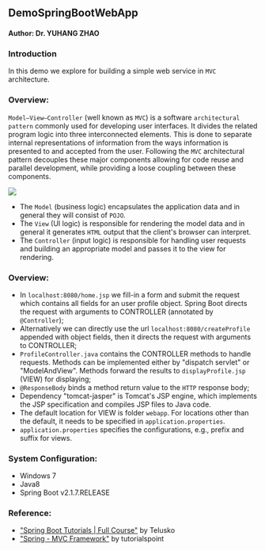 ## DemoSpringBootWebApp

#### Author: Dr. YUHANG ZHAO

### Introduction
In this demo we explore for building a simple web service in `MVC` architecture. 


### Overview:
`Model–View–Controller` (well known as `MVC`) is a software `architectural pattern` 
commonly used for developing user interfaces.
It divides the related program logic into three interconnected elements. 
This is done to separate internal representations of information 
from the ways information is presented to and accepted from the user. 
Following the `MVC` architectural pattern decouples these major components 
allowing for code reuse and parallel development,
while providing a loose coupling between these components.

![](https://upload.wikimedia.org/wikipedia/commons/thumb/9/9d/MVC-basic.svg/320px-MVC-basic.svg.png)

- The `Model` (business logic) encapsulates the application data and in general they will consist of `POJO`.
- The `View` (UI logic) is responsible for rendering the model data and in general 
it generates `HTML` output that the client's browser can interpret.
- The `Controller` (input logic) is responsible for handling user requests 
and building an appropriate model and passes it to the view for rendering.

### Overview:
- In `localhost:8080/home.jsp` we fill-in a form and submit the request 
  which contains all fields for an user profile object. 
  Spring Boot directs the request with arguments to CONTROLLER (annotated by `@Controller`);
- Alternatively we can directly use the url `localhost:8080/createProfile` appended with object fields, 
  then it directs the request with arguments to CONTROLLER;
- `ProfileController.java` contains the CONTROLLER methods to handle requests.
  Methods can be implemented either by "dispatch servlet" or "ModelAndView".
  Methods forward the results to `displayProfile.jsp` (VIEW) for displaying;
- `@ResponseBody` binds a method return value to the `HTTP` response body;
- Dependency "tomcat-jasper" is Tomcat's JSP engine, which implements the JSP specification and compiles JSP files to Java code.
- The default location for VIEW is folder `webapp`. 
  For locations other than the default, it needs to be specified in `application.properties`.
- `application.properties` specifies the configurations, e.g., prefix and suffix for views.


### System Configuration:
- Windows 7
- Java8
- Spring Boot v2.1.7.RELEASE

### Reference: 
- ["Spring Boot Tutorials | Full Course"](https://www.youtube.com/watch?v=35EQXmHKZYs) by Telusko
- ["Spring - MVC Framework"](https://www.tutorialspoint.com/spring/spring_web_mvc_framework.htm) by tutorialspoint
